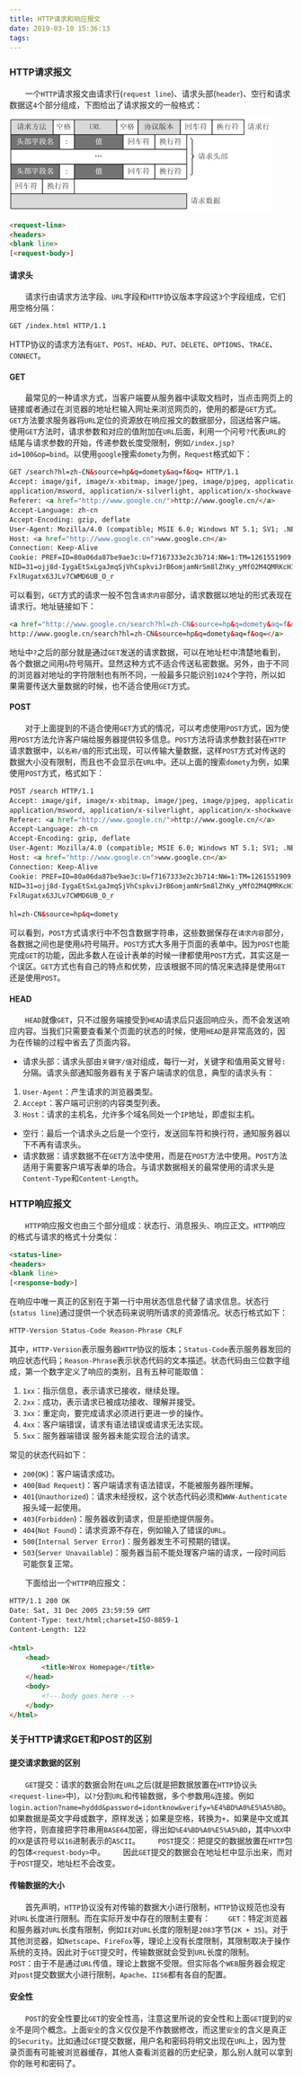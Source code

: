 ```yaml
---
title: HTTP请求和响应报文
date: 2019-03-10 15:36:13
tags:
---
```

### HTTP请求报文

&emsp;&emsp;一个`HTTP`请求报文由请求行(`request line`)、请求头部(`header`)、空行和请求数据这`4`个部分组成，下图给出了请求报文的一般格式：

<img src="./HTTP请求和响应报文/1.png">

``` html
<request-line>
<headers>
<blank line>
[<request-body>]
```

#### 请求头

&emsp;&emsp;请求行由请求方法字段、`URL`字段和`HTTP`协议版本字段这`3`个字段组成，它们用空格分隔：

``` html
GET /index.html HTTP/1.1
```

HTTP协议的请求方法有`GET`、`POST`、`HEAD`、`PUT`、`DELETE`、`OPTIONS`、`TRACE`、`CONNECT`。

#### GET

&emsp;&emsp;最常见的一种请求方式，当客户端要从服务器中读取文档时，当点击网页上的链接或者通过在浏览器的地址栏输入网址来浏览网页的，使用的都是`GET`方式。`GET`方法要求服务器将`URL`定位的资源放在响应报文的数据部分，回送给客户端。使用`GET`方法时，请求参数和对应的值附加在`URL`后面，利用一个问号`?`代表`URL`的结尾与请求参数的开始，传递参数长度受限制，例如`/index.jsp?id=100&op=bind`。以使用`google`搜索`domety`为例，`Request`格式如下：

``` html
GET /search?hl=zh-CN&source=hp&q=domety&aq=f&oq= HTTP/1.1
Accept: image/gif, image/x-xbitmap, image/jpeg, image/pjpeg, application/vnd.ms-excel, application/vnd.ms-powerpoint,
application/msword, application/x-silverlight, application/x-shockwave-flash, */*
Referer: <a href="http://www.google.cn/">http://www.google.cn/</a>
Accept-Language: zh-cn
Accept-Encoding: gzip, deflate
User-Agent: Mozilla/4.0 (compatible; MSIE 6.0; Windows NT 5.1; SV1; .NET CLR 2.0.50727; TheWorld)
Host: <a href="http://www.google.cn">www.google.cn</a>
Connection: Keep-Alive
Cookie: PREF=ID=80a06da87be9ae3c:U=f7167333e2c3b714:NW=1:TM=1261551909:LM=1261551917:S=ybYcq2wpfefs4V9g;
NID=31=ojj8d-IygaEtSxLgaJmqSjVhCspkviJrB6omjamNrSm8lZhKy_yMfO2M4QMRKcH1g0iQv9u-2hfBW7bUFwVh7pGaRUb0RnHcJU37y-
FxlRugatx63JLv7CWMD6UB_O_r
```

可以看到，`GET`方式的请求一般不包含`请求内容`部分，请求数据以地址的形式表现在请求行。地址链接如下：

``` html
<a href="http://www.google.cn/search?hl=zh-CN&source=hp&q=domety&aq=f&oq=">
http://www.google.cn/search?hl=zh-CN&source=hp&q=domety&aq=f&oq=</a>
```

地址中`?`之后的部分就是通过`GET`发送的请求数据，可以在地址栏中清楚地看到，各个数据之间用`&`符号隔开。显然这种方式不适合传送私密数据。另外，由于不同的浏览器对地址的字符限制也有所不同，一般最多只能识别`1024`个字符，所以如果需要传送大量数据的时候，也不适合使用`GET`方式。

#### POST

&emsp;&emsp;对于上面提到的不适合使用`GET`方式的情况，可以考虑使用`POST`方式，因为使用`POST`方法允许客户端给服务器提供较多信息。`POST`方法将请求参数封装在`HTTP`请求数据中，以`名称/值`的形式出现，可以传输大量数据，这样`POST`方式对传送的数据大小没有限制，而且也不会显示在`URL`中。还以上面的搜索`domety`为例，如果使用`POST`方式，格式如下：

``` html
POST /search HTTP/1.1
Accept: image/gif, image/x-xbitmap, image/jpeg, image/pjpeg, application/vnd.ms-excel, application/vnd.ms-powerpoint,
application/msword, application/x-silverlight, application/x-shockwave-flash, */*
Referer: <a href="http://www.google.cn/">http://www.google.cn/</a>
Accept-Language: zh-cn
Accept-Encoding: gzip, deflate
User-Agent: Mozilla/4.0 (compatible; MSIE 6.0; Windows NT 5.1; SV1; .NET CLR 2.0.50727; TheWorld)
Host: <a href="http://www.google.cn">www.google.cn</a>
Connection: Keep-Alive
Cookie: PREF=ID=80a06da87be9ae3c:U=f7167333e2c3b714:NW=1:TM=1261551909:LM=1261551917:S=ybYcq2wpfefs4V9g;
NID=31=ojj8d-IygaEtSxLgaJmqSjVhCspkviJrB6omjamNrSm8lZhKy_yMfO2M4QMRKcH1g0iQv9u-2hfBW7bUFwVh7pGaRUb0RnHcJU37y-
FxlRugatx63JLv7CWMD6UB_O_r

hl=zh-CN&source=hp&q=domety
```

可以看到，`POST`方式请求行中不包含数据字符串，这些数据保存在`请求内容`部分，各数据之间也是使用`&`符号隔开。`POST`方式大多用于页面的表单中。因为`POST`也能完成`GET`的功能，因此多数人在设计表单的时候一律都使用`POST`方式，其实这是一个误区。`GET`方式也有自己的特点和优势，应该根据不同的情况来选择是使用`GET`还是使用`POST`。

#### HEAD

&emsp;&emsp;`HEAD`就像`GET`，只不过服务端接受到`HEAD`请求后只返回响应头，而不会发送响应内容。当我们只需要查看某个页面的状态的时候，使用`HEAD`是非常高效的，因为在传输的过程中省去了页面内容。

- 请求头部：请求头部由`关键字/值`对组成，每行一对，关键字和值用英文冒号`:`分隔。请求头部通知服务器有关于客户端请求的信息，典型的请求头有：

1. `User-Agent`：产生请求的浏览器类型。
2. `Accept`：客户端可识别的内容类型列表。
3. `Host`：请求的主机名，允许多个域名同处一个`IP`地址，即虚拟主机。

- 空行：最后一个请求头之后是一个空行，发送回车符和换行符，通知服务器以下不再有请求头。
- 请求数据：请求数据不在`GET`方法中使用，而是在`POST`方法中使用。`POST`方法适用于需要客户填写表单的场合。与请求数据相关的最常使用的请求头是`Content-Type`和`Content-Length`。

### HTTP响应报文

&emsp;&emsp;`HTTP`响应报文也由三个部分组成：状态行、消息报头、响应正文。`HTTP`响应的格式与请求的格式十分类似：

``` html
<status-line>
<headers>
<blank line>
[<response-body>]
```

在响应中唯一真正的区别在于第一行中用状态信息代替了请求信息。状态行(`status line`)通过提供一个状态码来说明所请求的资源情况。状态行格式如下：

``` html
HTTP-Version Status-Code Reason-Phrase CRLF
```

其中，`HTTP-Version`表示服务器`HTTP`协议的版本；`Status-Code`表示服务器发回的响应状态代码；`Reason-Phrase`表示状态代码的文本描述。状态代码由三位数字组成，第一个数字定义了响应的类别，且有五种可能取值：

1. `1xx`：指示信息，表示请求已接收，继续处理。
2. `2xx`：成功，表示请求已被成功接收、理解并接受。
3. `3xx`：重定向，要完成请求必须进行更进一步的操作。
4. `4xx`：客户端错误，请求有语法错误或请求无法实现。
5. `5xx`：服务器端错误 服务器未能实现合法的请求。

常见的状态代码如下：

- `200`(`OK`)：客户端请求成功。
- `400`(`Bad Request`)：客户端请求有语法错误，不能被服务器所理解。
- `401`(`Unauthorized`)：请求未经授权，这个状态代码必须和`WWW-Authenticate`报头域一起使用。
- `403`(`Forbidden`)：服务器收到请求，但是拒绝提供服务。
- `404`(`Not Found`)：请求资源不存在，例如输入了错误的`URL`。
- `500`(`Internal Server Error`)：服务器发生不可预期的错误。
- `503`(`Server Unavailable`)：服务器当前不能处理客户端的请求，一段时间后可能恢复正常。

&emsp;&emsp;下面给出一个`HTTP`响应报文：

``` html
HTTP/1.1 200 OK
Date: Sat, 31 Dec 2005 23:59:59 GMT
Content-Type: text/html;charset=ISO-8859-1
Content-Length: 122

<html>
    <head>
        <title>Wrox Homepage</title>
    </head>
    <body>
        <!-- body goes here -->
    </body>
</html>
```

### 关于HTTP请求GET和POST的区别

#### 提交请求数据的区别

&emsp;&emsp;`GET`提交：请求的数据会附在`URL`之后(就是把数据放置在`HTTP`协议头`<request-line>`中)，以`?`分割`URL`和传输数据，多个参数用`&`连接。例如`login.action?name=hyddd&password=idontknow&verify=%E4%BD%A0%E5%A5%BD`。如果数据是英文字母或数字，原样发送；如果是空格，转换为`+`，如果是中文或其他字符，则直接把字符串用`BASE64`加密，得出如`%E4%BD%A0%E5%A5%BD`，其中`%XX`中的`XX`是该符号以`16`进制表示的`ASCII`。
&emsp;&emsp;`POST`提交：把提交的数据放置在`HTTP`包的包体`<request-body>`中。
&emsp;&emsp;因此`GET`提交的数据会在地址栏中显示出来，而对于`POST`提交，地址栏不会改变。

#### 传输数据的大小

&emsp;&emsp;首先声明，`HTTP`协议没有对传输的数据大小进行限制，`HTTP`协议规范也没有对`URL`长度进行限制。而在实际开发中存在的限制主要有：
&emsp;&emsp;`GET`：特定浏览器和服务器对`URL`长度有限制，例如`IE`对`URL`长度的限制是`2083`字节(`2K + 35`)。对于其他浏览器，如`Netscape`、`FireFox`等，理论上没有长度限制，其限制取决于操作系统的支持。因此对于`GET`提交时，传输数据就会受到`URL`长度的限制。
&emsp;&emsp;`POST`：由于不是通过`URL`传值，理论上数据不受限。但实际各个`WEB`服务器会规定对`post`提交数据大小进行限制，`Apache`、`IIS6`都有各自的配置。

#### 安全性

&emsp;&emsp;`POST`的安全性要比`GET`的安全性高，注意这里所说的安全性和上面`GET`提到的`安全`不是同个概念。上面`安全`的含义仅仅是不作数据修改，而这里`安全`的含义是真正的`Security`。比如通过`GET`提交数据，用户名和密码将明文出现在`URL`上，因为登录页面有可能被浏览器缓存，其他人查看浏览器的历史纪录，那么别人就可以拿到你的账号和密码了。